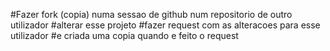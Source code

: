 #Fazer fork (copia) numa sessao de github num repositorio de outro utilizador
#alterar esse projeto
#fazer request com as alteracoes para esse utilizador
#e criada uma copia quando e feito o request
